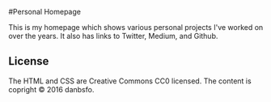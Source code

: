 #Personal Homepage

This is my homepage which shows various personal projects I've worked on over the years. It also has links to Twitter, Medium, and Github.

## License

The HTML and CSS are Creative Commons CC0 licensed. The content is copright &copy; 2016 danbsfo.

